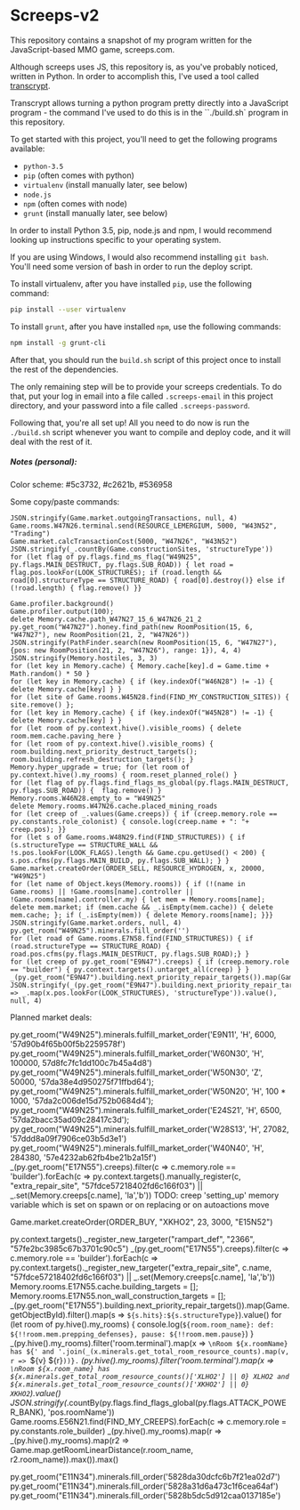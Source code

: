 Screeps-v2
==========

This repository contains a snapshot of my program written for the JavaScript-based MMO game, screeps.com.

Although screeps uses JS, this repository is, as you've probably noticed, written in Python. In order to accomplish this,
I've used a tool called [transcrypt](transcrypt.com).

Transcrypt allows turning a python program pretty directly into a JavaScript program - the command I've used to do this
is in the ``./build.sh` program in this repository.

To get started with this project, you'll need to get the following programs available:
- `python-3.5`
- `pip` (often comes with python)
- `virtualenv` (install manually later, see below)
- `node.js`
- `npm` (often comes with node)
- `grunt` (install manually later, see below)

In order to install Python 3.5, pip, node.js and npm, I would recommend looking up instructions specific to your
operating system.

If you are using Windows, I would also recommend installing `git bash`. You'll need some version of bash in order to run
the deploy script.

To install virtualenv, after you have installed `pip`, use the following command:

```sh
pip install --user virtualenv
```

To install `grunt`, after you have installed `npm`, use the following commands:
```sh
npm install -g grunt-cli
```

After that, you should run the `build.sh` script of this project once to install the rest of the dependencies.

The only remaining step will be to provide your screeps credentials. To do that, put your log in email into a file
called `.screeps-email` in this project directory, and your password into a file called `.screeps-password`.

Following that, you're all set up! All you need to do now is run the `./build.sh` script whenever you want to compile
and deploy code, and it will deal with the rest of it.


##### Notes (personal):

Color scheme: #5c3732, #c2621b, #536958

Some copy/paste commands:

```
JSON.stringify(Game.market.outgoingTransactions, null, 4)
Game.rooms.W47N26.terminal.send(RESOURCE_LEMERGIUM, 5000, "W43N52", "Trading")
Game.market.calcTransactionCost(5000, "W47N26", "W43N52")
JSON.stringify(_.countBy(Game.constructionSites, 'structureType'))
for (let flag of py.flags.find_ms_flag("W49N25", py.flags.MAIN_DESTRUCT, py.flags.SUB_ROAD)) { let road = flag.pos.lookFor(LOOK_STRUCTURES); if (road.length && road[0].structureType == STRUCTURE_ROAD) { road[0].destroy()} else if (!road.length) { flag.remove() }}

Game.profiler.background()
Game.profiler.output(100);
delete Memory.cache.path_W47N27_15_6_W47N26_21_2
py.get_room("W47N27").honey.find_path(new RoomPosition(15, 6, "W47N27"), new RoomPosition(21, 2, "W47N26"))
JSON.stringify(PathFinder.search(new RoomPosition(15, 6, "W47N27"), {pos: new RoomPosition(21, 2, "W47N26"), range: 1}), 4, 4)
JSON.stringify(Memory.hostiles, 3, 3)
for (let key in Memory.cache) { Memory.cache[key].d = Game.time + Math.random() * 50 }
for (let key in Memory.cache) { if (key.indexOf("W46N28") != -1) { delete Memory.cache[key] } }
for (let site of Game.rooms.W45N28.find(FIND_MY_CONSTRUCTION_SITES)) { site.remove() };
for (let key in Memory.cache) { if (key.indexOf("W45N28") != -1) { delete Memory.cache[key] } }
for (let room of py.context.hive().visible_rooms) { delete room.mem.cache.paving_here }
for (let room of py.context.hive().visible_rooms) { room.building.next_priority_destruct_targets(); room.building.refresh_destruction_targets(); }
Memory.hyper_upgrade = true; for (let room of py.context.hive().my_rooms) { room.reset_planned_role() }
for (let flag of py.flags.find_flags_ms_global(py.flags.MAIN_DESTRUCT, py.flags.SUB_ROAD)) {  flag.remove() }
Memory.rooms.W46N28.empty_to = "W49N25"
delete Memory.rooms.W47N26.cache.placed_mining_roads
for (let creep of _.values(Game.creeps)) { if (creep.memory.role == py.constants.role_colonist) { console.log(creep.name + ": "+ creep.pos); }}
for (let s of Game.rooms.W48N29.find(FIND_STRUCTURES)) { if (s.structureType == STRUCTURE_WALL && !s.pos.lookFor(LOOK_FLAGS).length && Game.cpu.getUsed() < 200) { s.pos.cfms(py.flags.MAIN_BUILD, py.flags.SUB_WALL); } }
Game.market.createOrder(ORDER_SELL, RESOURCE_HYDROGEN, x, 20000, "W49N25")
for (let name of Object.keys(Memory.rooms)) { if (!(name in Game.rooms) || !Game.rooms[name].controller || !Game.rooms[name].controller.my) { let mem = Memory.rooms[name]; delete mem.market; if (mem.cache && _.isEmpty(mem.cache)) { delete mem.cache; }; if (_.isEmpty(mem)) { delete Memory.rooms[name]; }}}
JSON.stringify(Game.market.orders, null, 4)
py.get_room("W49N25").minerals.fill_order('')
for (let road of Game.rooms.E7N58.find(FIND_STRUCTURES)) { if (road.structureType == STRUCTURE_ROAD) { road.pos.cfms(py.flags.MAIN_DESTRUCT, py.flags.SUB_ROAD);} }
for (let creep of py.get_room("E9N47").creeps) { if (creep.memory.role == "builder") { py.context.targets().untarget_all(creep) } }
_(py.get_room("E9N47").building.next_priority_repair_targets()).map(Game.getObjectById).filter().map('hits').value()
JSON.stringify(_(py.get_room("E9N47").building.next_priority_repair_targets()).map(Game.getObjectById).filter().map(x => _.map(x.pos.lookFor(LOOK_STRUCTURES), 'structureType')).value(), null, 4)
```

Planned market deals:

py.get_room("W49N25").minerals.fulfill_market_order('E9N11', 'H', 6000, '57d90b4f65b00f5b2259578f')
py.get_room("W49N25").minerals.fulfill_market_order('W60N30', 'H', 100000, 57d8fc7fc1dd100c7b45a4d8')
py.get_room("W49N25").minerals.fulfill_market_order('W50N30', 'Z', 50000, '57da38e4d950275f71ffbd64');
py.get_room("W49N25").minerals.fulfill_market_order('W50N20', 'H', 100 * 1000, '57da2c006de15d752b0684d4');
py.get_room("W49N25").minerals.fulfill_market_order('E24S21', 'H', 6500, '57da2bacc35ad09c28417c3d');
py.get_room("W49N25").minerals.fulfill_market_order('W28S13', 'H', 27082, '57ddd8a09f7906ce03b5d3e1')
py.get_room("W49N25").minerals.fulfill_market_order('W40N40', 'H', 284380, '57e4232ab62fb4be21b2a15f')
_(py.get_room("E17N55").creeps).filter(c => c.memory.role == 'builder').forEach(c => py.context.targets().manually_register(c, "extra_repair_site", "57fdce57218402fd6c166f03") || _.set(Memory.creeps[c.name], 'la','b'))
TODO: creep 'setting_up' memory variable which is set on spawn or on replacing or on autoactions move


Game.market.createOrder(ORDER_BUY, "XKHO2", 23, 3000, "E15N52")

py.context.targets()._register_new_targeter("rampart_def", "2366", "57fe2bc3985c67b3701c90c5")
_(py.get_room("E17N55").creeps).filter(c => c.memory.role == 'builder').forEach(c => py.context.targets()._register_new_targeter("extra_repair_site", c.name, "57fdce57218402fd6c166f03") || _.set(Memory.creeps[c.name], 'la','b'))
Memory.rooms.E17N55.cache.building_targets = []; Memory.rooms.E17N55.non_wall_construction_targets = [];
_(py.get_room("E17N55").building.next_priority_repair_targets()).map(Game.getObjectById).filter().map(s => `${s.hits}:${s.structureType}`).value()
for (let room of py.hive().my_rooms) { console.log(`${room.room_name}: def: ${!!room.mem.prepping_defenses}, pause: ${!!room.mem.pause}`) }
_(py.hive().my_rooms).filter('room.terminal').map(x => `\nRoom ${x.roomName} has ${' and '.join(_(x.minerals.get_total_room_resource_counts).map(v, r => `${v} ${r}`))}.`
_(py.hive().my_rooms).filter('room.terminal').map(x => `\nRoom ${x.room_name} has ${x.minerals.get_total_room_resource_counts()['XLHO2'] || 0} XLHO2 and ${x.minerals.get_total_room_resource_counts()['XKHO2'] || 0} XKHO2`).value()
JSON.stringify(_.countBy(py.flags.find_flags_global(py.flags.ATTACK_POWER_BANK), 'pos.roomName'))
Game.rooms.E56N21.find(FIND_MY_CREEPS).forEach(c => c.memory.role = py.constants.role_builder)
_(py.hive().my_rooms).map(r => _(py.hive().my_rooms).map(r2 => Game.map.getRoomLinearDistance(r.room_name, r2.room_name)).max()).max()

py.get_room("E11N34").minerals.fill_order('5828da30dcfc6b7f21ea02d7')
py.get_room("E11N34").minerals.fill_order('5828a31d6a473c1f6cea64af')
py.get_room("E11N34").minerals.fill_order('5828b5dc5d912caa0137185e')
